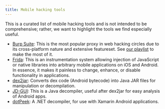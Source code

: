 ```yaml
---
title: Mobile hacking tools
---
```


This is a curated list of mobile hacking tools and is not intended to be comprehensive; rather, we want to highlight the tools we find especially useful.

<ul>
	<li><a href="https://portswigger.net/burp">Burp Suite</a>: This is the most popular proxy in web hacking circles due to its cross-platform nature and extensive featureset. See <a href="playlists/burp_suite">our playlist</a> to make the most of it.</li>
	<li><a href="https://www.frida.re/">Frida</a>: This is an instrumentation system allowing injection of JavaScript or native libraries into arbitrary mobile applications on iOS and Android. In essence, it makes it painless to change, enhance, or disable functionality in applications.</li>
	<li><a href="https://github.com/pxb1988/dex2jar">dex2jar</a>: Converts dex code (Android bytecode) into Java JAR files for manipulation or decompilation.</li>
	<li><a href="http://jd.benow.ca/">JD-GUI</a>: This is a Java decompiler, useful after dex2jar for easy analysis of Android apps.</li>
	<li><a href="https://www.jetbrains.com/decompiler/">dotPeek</a>: A .NET decompiler, for use with Xamarin Android applications.</li>
</ul>

